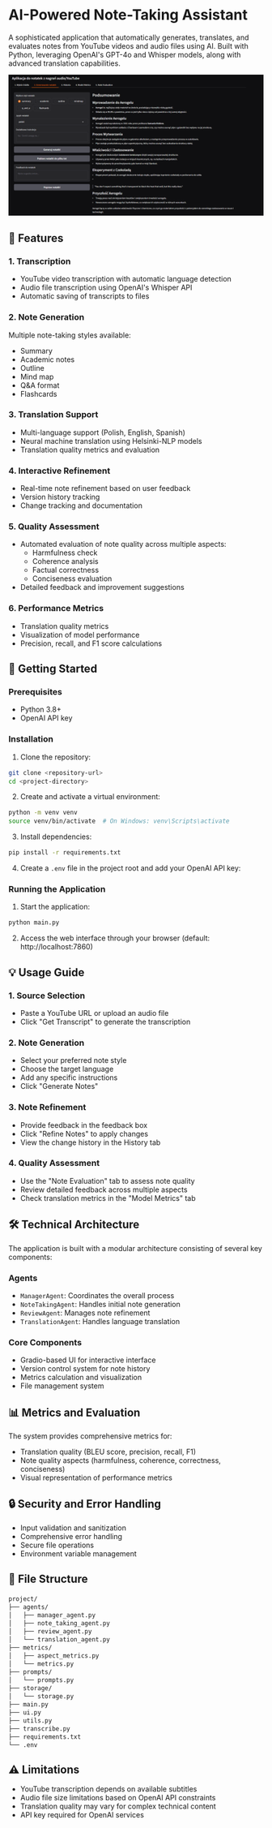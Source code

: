 # AI-Powered Note-Taking Assistant

A sophisticated application that automatically generates, translates, and evaluates notes from YouTube videos and audio files using AI. Built with Python, leveraging OpenAI's GPT-4o and Whisper models, along with advanced translation capabilities.

![Application Interface](img1.png)

## 🌟 Features

### 1. Transcription
- YouTube video transcription with automatic language detection
- Audio file transcription using OpenAI's Whisper API
- Automatic saving of transcripts to files

### 2. Note Generation
Multiple note-taking styles available:
- Summary
- Academic notes
- Outline
- Mind map
- Q&A format
- Flashcards

### 3. Translation Support
- Multi-language support (Polish, English, Spanish)
- Neural machine translation using Helsinki-NLP models
- Translation quality metrics and evaluation

### 4. Interactive Refinement
- Real-time note refinement based on user feedback
- Version history tracking
- Change tracking and documentation

### 5. Quality Assessment
- Automated evaluation of note quality across multiple aspects:
  - Harmfulness check
  - Coherence analysis
  - Factual correctness
  - Conciseness evaluation
- Detailed feedback and improvement suggestions

### 6. Performance Metrics
- Translation quality metrics
- Visualization of model performance
- Precision, recall, and F1 score calculations

## 🚀 Getting Started

### Prerequisites
- Python 3.8+
- OpenAI API key

### Installation

1. Clone the repository:
```bash
git clone <repository-url>
cd <project-directory>
```

2. Create and activate a virtual environment:
```bash
python -m venv venv
source venv/bin/activate  # On Windows: venv\Scripts\activate
```

3. Install dependencies:
```bash
pip install -r requirements.txt
```

4. Create a `.env` file in the project root and add your OpenAI API key:



### Running the Application

1. Start the application:
```bash
python main.py
```

2. Access the web interface through your browser (default: http://localhost:7860)

## 💡 Usage Guide

### 1. Source Selection
- Paste a YouTube URL or upload an audio file
- Click "Get Transcript" to generate the transcription

### 2. Note Generation
- Select your preferred note style
- Choose the target language
- Add any specific instructions
- Click "Generate Notes"

### 3. Note Refinement
- Provide feedback in the feedback box
- Click "Refine Notes" to apply changes
- View the change history in the History tab

### 4. Quality Assessment
- Use the "Note Evaluation" tab to assess note quality
- Review detailed feedback across multiple aspects
- Check translation metrics in the "Model Metrics" tab

## 🛠 Technical Architecture

The application is built with a modular architecture consisting of several key components:

### Agents
- `ManagerAgent`: Coordinates the overall process
- `NoteTakingAgent`: Handles initial note generation
- `ReviewAgent`: Manages note refinement
- `TranslationAgent`: Handles language translation

### Core Components
- Gradio-based UI for interactive interface
- Version control system for note history
- Metrics calculation and visualization
- File management system

## 📊 Metrics and Evaluation

The system provides comprehensive metrics for:
- Translation quality (BLEU score, precision, recall, F1)
- Note quality aspects (harmfulness, coherence, correctness, conciseness)
- Visual representation of performance metrics

## 🔒 Security and Error Handling

- Input validation and sanitization
- Comprehensive error handling
- Secure file operations
- Environment variable management

## 📝 File Structure

```
project/
├── agents/
│   ├── manager_agent.py
│   ├── note_taking_agent.py
│   ├── review_agent.py
│   └── translation_agent.py
├── metrics/
│   ├── aspect_metrics.py
│   └── metrics.py
├── prompts/
│   └── prompts.py
├── storage/
│   └── storage.py
├── main.py
├── ui.py
├── utils.py
├── transcribe.py
├── requirements.txt
└── .env
```

## ⚠️ Limitations

- YouTube transcription depends on available subtitles
- Audio file size limitations based on OpenAI API constraints
- Translation quality may vary for complex technical content
- API key required for OpenAI services
